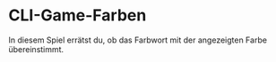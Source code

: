 # CLI-Game-Farben
In diesem Spiel errätst du, ob das Farbwort mit der angezeigten Farbe übereinstimmt.
